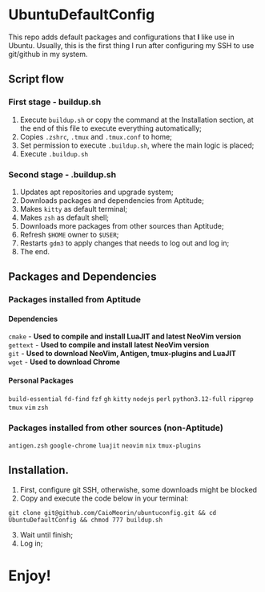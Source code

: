 # UbuntuDefaultConfig
This repo adds default packages and configurations that **I** like use in Ubuntu.
Usually, this is the first thing I run after configuring my SSH to use git/github in my system.

## Script flow
### First stage - buildup.sh
1. Execute `buildup.sh` or copy the command at the Installation section, at the end of this file to execute everything automatically;
2. Copies `.zshrc`, `.tmux` and `.tmux.conf` to home;
3. Set permission to execute `.buildup.sh`, where the main logic is placed;
4. Execute `.buildup.sh`

### Second stage - .buildup.sh
1. Updates apt repositories and upgrade system;
2. Downloads packages and dependencies from Aptitude;
3. Makes `kitty` as default terminal;
4. Makes `zsh` as default shell;
5. Downloads more packages from other sources than Aptitude;
6. Refresh `$HOME` owner to `$USER`;
7. Restarts `gdm3` to apply changes that needs to log out and log in;
8. The end.

## Packages and Dependencies

### Packages installed from Aptitude

#### Dependencies
`cmake` - **Used to compile and install LuaJIT and latest NeoVim version** \
`gettext` - **Used to compile and install latest NeoVim version** \
`git` - **Used to download NeoVim, Antigen, tmux-plugins and LuaJIT** \
`wget` - **Used to download Chrome**

#### Personal Packages
`build-essential`
`fd-find`
`fzf`
`gh`
`kitty`
`nodejs`
`perl`
`python3.12-full`
`ripgrep`
`tmux`
`vim`
`zsh`

### Packages installed from other sources (non-Aptitude)
`antigen.zsh`
`google-chrome`
`luajit`
`neovim`
`nix`
`tmux-plugins`

## Installation.
 
1. First, configure git SSH, otherwishe, some downloads might be blocked
2. Copy and execute the code below in your terminal:
```
git clone git@github.com/CaioMeorin/ubuntuconfig.git && cd UbuntuDefaultConfig && chmod 777 buildup.sh
```
3. Wait until finish;
4. Log in;

# Enjoy!
